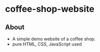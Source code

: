 # coffee-shop-website

## About
 -  A simple demo website of a coffee shop.
 -  pure HTML, CSS, JavaScript used
 


